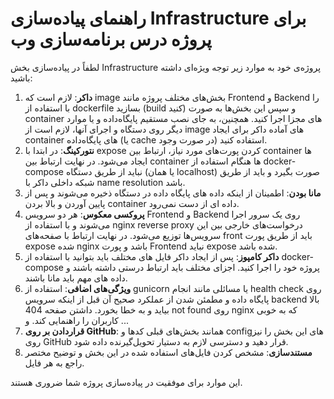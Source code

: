 # راهنمای پیاده‌سازی Infrastructure برای پروژه درس برنامه‌سازی وب

لطفاً در پیاده‌سازی بخش Infrastructure پروژه‌ی خود به موارد زیر توجه ویژه‌ای داشته باشید:

1. **داکر**: لازم است که image بخش‌های مختلف پروژه مانند Frontend و Backend را با استفاده از dockerfile بسازید (build کنید) و سپس این بخش‌ها به صورت container های مجزا اجرا کنید. همچنین، به جای نصب مستقیم پایگاه‌داده و یا موارد دیگر روی دستگاه و اجرای آنها، لازم است از image های آماده داکر برای ایجاد container های پایگاه‌داده (یا cache در صورت وجود) استفاده کنید.
2. **نتورکینگ**: در ابتدا با expose کردن پورت‌های مورد نیاز، ارتباط بین container ها ایجاد می‌شود. در نهایت ارتباط بین container ها هنگام استفاده از docker-compose نباید از طریق دستگاه (یا همان localhost) صورت بگیرد و باید از طریق شبکه داخلی داکر با name resolution باشد.
3. **مانا بودن**: اطمینان از اینکه داده ‌های پایگاه داده در دستگاه ذخیره می‌شوند و پس از پایین آوردن و بالا بردن container داده ای از دست نمی‌رود. 
4. **پروکسی معکوس**: هر دو سرویس Frontend و Backend روی یک سرور اجرا می‌شوند و با استفاده از nginx reverse proxy درخواست‌های خارجی بین این سرویس‌ها توزیع می‌شود. در نهایت ارتباط با صفحه‌های front باید از طریق پورت expose شده nginx باشد و پورت Frontend نباید expose شده باشد.
5. **داکر کامپوز**: پس از ایجاد داکر فایل‌ های مختلف باید بتوانید با استفاده از docker-compose پروژه خود را اجرا کنید. اجزای مختلف باید ارتباط درستی داشته باشند و داده های مهم باید مانا باشند.
6. **ویژگی‌های اضافی**: استفاده از gunicorn یا مسائلی مانند انجام health check روی پایگاه داده و مطمئن شدن از عملکرد صحیح‌ آن قبل از اینکه سرویس backend بالا بیاید و به خطا بخورد. داشتن صفحه 404 not found روی nginx که به خوبی کاربران را راهنمایی کند. و ...
7. **قراردادن بر روی GitHub**: همانند بخش‌های قبلی کد‌ها و configهای این بخش را نیز روی GitHub قرار دهید و دسترسی لازم به دستیار تحویل‌گیرنده داده شود.
8. **مستندسازی**: مشخص کردن فایل‌های استفاده شده در این بخش و توضیح مختصر راجع به هر فایل.

این موارد برای موفقیت در پیاده‌سازی پروژه شما ضروری هستند.